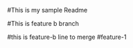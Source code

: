 
#This is my sample Readme


#This is feature b branch


#this is feature-b line to merge
#feature-1
